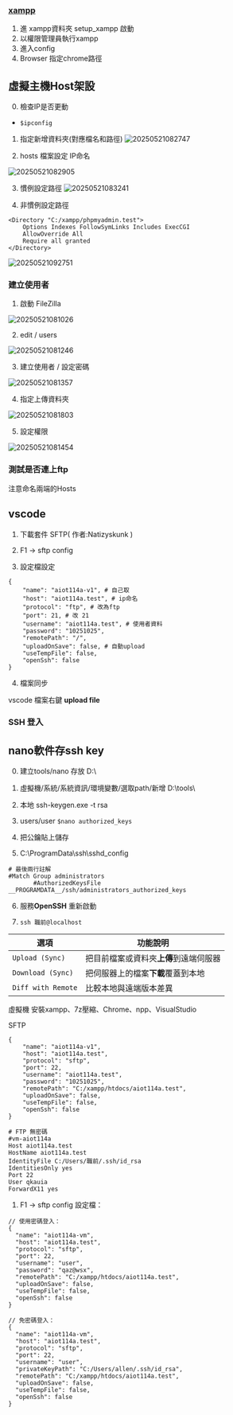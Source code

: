 <!-- markdownlint-disable -->

### [xampp](https://www.apachefriends.org/download.html)

 1. 進 xampp資料夾 setup_xampp 啟動
 2. 以權限管理員執行xampp
 3. 進入config
 4. Browser 指定chrome路徑

 ## 虛擬主機Host架設

0. 檢查IP是否更動

- `$ipconfig`

1. 指定新增資料夾(對應檔名和路徑)
 ![20250521082747](https://raw.githubusercontent.com/qkauia-guy/pic/main/20250521082747.png)

2. hosts 檔案設定 IP命名

 ![20250521082905](https://raw.githubusercontent.com/qkauia-guy/pic/main/20250521082905.png)

3. 慣例設定路徑
![20250521083241](https://raw.githubusercontent.com/qkauia-guy/pic/main/20250521083241.png)

4. 非慣例設定路徑

```
<Directory "C:/xampp/phpmyadmin.test">
	Options Indexes FollowSymLinks Includes ExecCGI
	AllowOverride All
	Require all granted
</Directory>
```

![20250521092751](https://raw.githubusercontent.com/qkauia-guy/pic/main/20250521092751.png)

### 建立使用者

1. 啟動 FileZilla

![20250521081026](https://raw.githubusercontent.com/qkauia-guy/pic/main/20250521081026.png)

2. edit / users

![20250521081246](https://raw.githubusercontent.com/qkauia-guy/pic/main/20250521081246.png)

3. 建立使用者 / 設定密碼

![20250521081357](https://raw.githubusercontent.com/qkauia-guy/pic/main/20250521081357.png)

4. 指定上傳資料夾

![20250521081803](https://raw.githubusercontent.com/qkauia-guy/pic/main/20250521081803.png)

5. 設定權限

![20250521081454](https://raw.githubusercontent.com/qkauia-guy/pic/main/20250521081454.png)

### 測試是否連上ftp

注意命名兩端的Hosts

## vscode

1. 下載套件 SFTP( 作者:Natizyskunk )

2. F1 -> sftp config

3. 設定檔設定
```
{
    "name": "aiot114a-v1", # 自己取
    "host": "aiot114a.test", # ip命名
    "protocol": "ftp", # 改為ftp
    "port": 21, # 改 21
    "username": "aiot114a.test", # 使用者資料
    "password": "10251025",
    "remotePath": "/",
    "uploadOnSave": false, # 自動upload
    "useTempFile": false,
    "openSsh": false
}
```

4. 檔案同步

vscode 檔案右鍵 **upload file**

### SSH 登入

## nano軟件存ssh key

0. 建立tools/nano 存放 D:\

1. 虛擬機/系統/系統資訊/環境變數/選取path/新增 D:\tools\

2. 本地 ssh-keygen.exe -t rsa

3. users/user `$nano authorized_keys`

4. 把公鑰貼上儲存

5. C:\ProgramData\ssh\sshd_config 

```
# 最後兩行註解
#Match Group administrators
       #AuthorizedKeysFile __PROGRAMDATA__/ssh/administrators_authorized_keys
```

6. 服務**OpenSSH** 重新啟動

7. `ssh 職前@localhost`






| 選項                 | 功能說明                  |
| ------------------ | --------------------- |
| `Upload (Sync)`    | 把目前檔案或資料夾**上傳**到遠端伺服器 |
| `Download (Sync)`  | 把伺服器上的檔案**下載**覆蓋到本地   |
| `Diff with Remote` | 比較本地與遠端版本差異           |


 虛擬機 安裝xampp、7z壓縮、Chrome、npp、VisualStudio



SFTP
```
{
    "name": "aiot114a-v1",
    "host": "aiot114a.test",
    "protocol": "sftp",
    "port": 22,
    "username": "aiot114a.test",
    "password": "10251025",
    "remotePath": "C:/xampp/htdocs/aiot114a.test",
    "uploadOnSave": false,
    "useTempFile": false,
    "openSsh": false
}
```

```
# FTP 無密碼
#vm-aiot114a
Host aiot114a.test
HostName aiot114a.test
IdentityFile C:/Users/職前/.ssh/id_rsa
IdentitiesOnly yes
Port 22
User qkauia
ForwardX11 yes
```

1. F1 -> sftp config 設定檔：

```
// 使用密碼登入：
{
  "name": "aiot114a-vm",
  "host": "aiot114a.test",
  "protocol": "sftp",
  "port": 22,
  "username": "user",
  "password": "qaz@wsx",
  "remotePath": "C:/xampp/htdocs/aiot114a.test",
  "uploadOnSave": false,
  "useTempFile": false,
  "openSsh": false
}

// 免密碼登入：
{
  "name": "aiot114a-vm",
  "host": "aiot114a.test",
  "protocol": "sftp",
  "port": 22,
  "username": "user",
  "privateKeyPath": "C:/Users/allen/.ssh/id_rsa",
  "remotePath": "C:/xampp/htdocs/aiot114a.test",
  "uploadOnSave": false,
  "useTempFile": false,
  "openSsh": false
}

```

